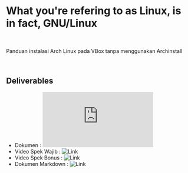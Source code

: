 # What you're refering to as Linux, is in fact, GNU/Linux

<br>

Panduan instalasi Arch Linux pada VBox tanpa menggunakan Archinstall

<br>

## Deliverables
- Dokumen : ![Link](https://github.com/grwna/seleksi-lab-sister-2025-b/blob/main/1-What%20you're%20referring%20to%20as%20Linux%2C%20is%20in%20fact%2C%20GNU-Linux/Panduan%20Instalasi%20Arch%20Linux.pdf)
- Video Spek Wajib : ![Link](https://www.youtube.com/watch?v=epQMZGl0PUM)
- Video Spek Bonus : ![Link](https://www.youtube.com/watch?v=qR9ycHn7URs&pp=ygUFZ3J3bmE%3D)
- Dokumen Markdown : ![Link](https://github.com/grwna/seleksi-lab-sister-2025-b/tree/main/1-What%20you're%20referring%20to%20as%20Linux%2C%20is%20in%20fact%2C%20GNU-Linux/markdown-version)
